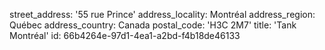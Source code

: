 street_address: '55 rue Prince'
address_locality: Montréal
address_region: Québec
address_country: Canada
postal_code: 'H3C 2M7'
title: 'Tank Montréal'
id: 66b4264e-97d1-4ea1-a2bd-f4b18de46133
